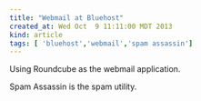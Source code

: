 ```yaml
---
title: "Webmail at Bluehost"
created_at: Wed Oct  9 11:11:00 MDT 2013
kind: article
tags: [ 'bluehost','webmail','spam assassin']
---
```


Using Roundcube as the webmail application.

Spam Assassin is the spam utility.

